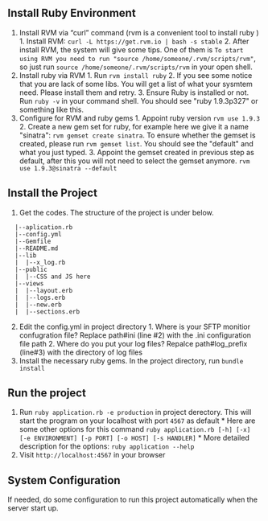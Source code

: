 ## Install Ruby Environment
  1. Install RVM via “curl” command (rvm is a convenient tool to install ruby )
    1. Install RVM: `curl -L https://get.rvm.io | bash -s stable`
    2. After install RVM, the system will give some tips. One of them is `To start using RVM you need to run "source /home/someone/.rvm/scripts/rvm"`, so just run `source /home/someone/.rvm/scripts/rvm` in your open shell.
  2. Install ruby via RVM
    1. Run `rvm install ruby`
    2. If you see some notice that you are lack of some libs. You will get a list of what your sysmtem need. Please install them and retry.
    3. Ensure Ruby is installed or not. Run `ruby -v` in your command shell. You should see "ruby 1.9.3p327" or something like this.
  3. Configure for RVM and ruby gems
    1. Appoint ruby version `rvm use 1.9.3`
    2. Create a new gem set for ruby, for example here we give it a name "sinatra": `rvm gemset create sinatra`. To ensure whether the gemset is created, please run `rvm gemset list`. You should see the "default" and what you just typed.
    3. Appoint the gemset created in previous step as default, after this you will not need to select the gemset anymore. `rvm use 1.9.3@sinatra --default`


## Install the Project
  1. Get the codes. The structure of the project is under below.

```
  |--aplication.rb
  |--config.yml
  |--Gemfile
  |--README.md
  |--lib
  |  |--x_log.rb
  |--public
  |  |--CSS and JS here
  |--views
  |  |--layout.erb
  |  |--logs.erb
  |  |--new.erb
  |  |--sections.erb
```

  2. Edit the config.yml in project directory
    1. Where is your SFTP monitior confugration file? Replace path#ini (line #2) with the .ini configuration file path
    2. Where do you put your log files? Repalce path#log_prefix (line#3) with the directory of log files
  3. Install the necessary ruby gems. In the project directory, run `bundle install`

## Run the project
  1. Run `ruby application.rb -e production` in project derectory. This will start the program on your localhost with port `4567` as default
    * Here are some other options for this command `ruby application.rb [-h] [-x] [-e ENVIRONMENT] [-p PORT] [-o HOST] [-s HANDLER]`
    * More detailed description for the options: `ruby application --help`
  2. Visit `http://localhost:4567` in your browser

## System Configuration
If needed, do some configuration to run this project automatically when the server start up.
